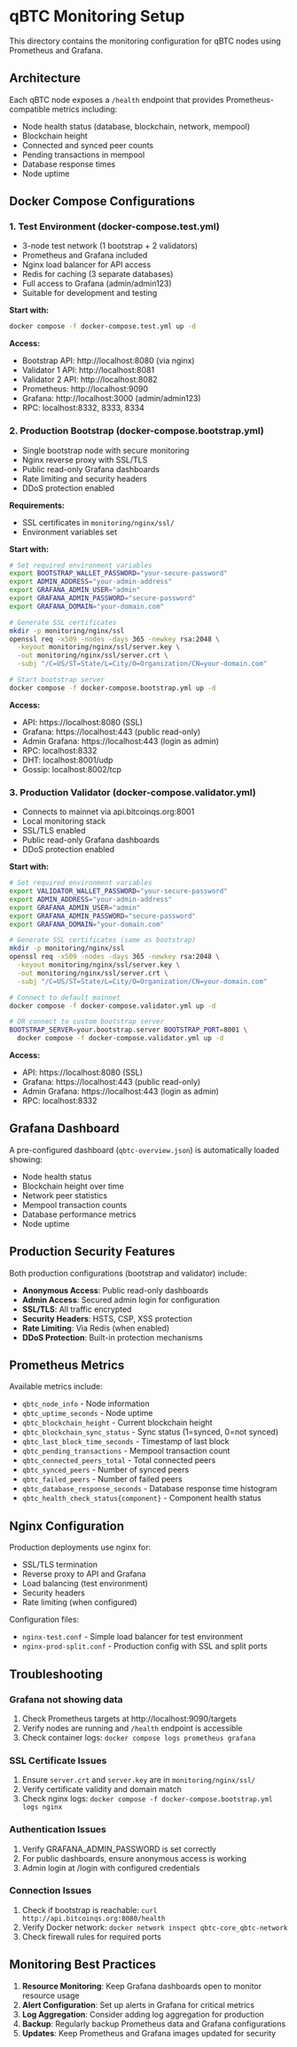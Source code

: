 # qBTC Monitoring Setup

This directory contains the monitoring configuration for qBTC nodes using Prometheus and Grafana.

## Architecture

Each qBTC node exposes a `/health` endpoint that provides Prometheus-compatible metrics including:
- Node health status (database, blockchain, network, mempool)
- Blockchain height
- Connected and synced peer counts
- Pending transactions in mempool
- Database response times
- Node uptime

## Docker Compose Configurations

### 1. Test Environment (docker-compose.test.yml)
- 3-node test network (1 bootstrap + 2 validators)
- Prometheus and Grafana included
- Nginx load balancer for API access
- Redis for caching (3 separate databases)
- Full access to Grafana (admin/admin123)
- Suitable for development and testing

**Start with:**
```bash
docker compose -f docker-compose.test.yml up -d
```

**Access:**
- Bootstrap API: http://localhost:8080 (via nginx)
- Validator 1 API: http://localhost:8081
- Validator 2 API: http://localhost:8082
- Prometheus: http://localhost:9090
- Grafana: http://localhost:3000 (admin/admin123)
- RPC: localhost:8332, 8333, 8334

### 2. Production Bootstrap (docker-compose.bootstrap.yml)
- Single bootstrap node with secure monitoring
- Nginx reverse proxy with SSL/TLS
- Public read-only Grafana dashboards
- Rate limiting and security headers
- DDoS protection enabled

**Requirements:**
- SSL certificates in `monitoring/nginx/ssl/`
- Environment variables set

**Start with:**
```bash
# Set required environment variables
export BOOTSTRAP_WALLET_PASSWORD="your-secure-password"
export ADMIN_ADDRESS="your-admin-address"
export GRAFANA_ADMIN_USER="admin"
export GRAFANA_ADMIN_PASSWORD="secure-password"
export GRAFANA_DOMAIN="your-domain.com"

# Generate SSL certificates
mkdir -p monitoring/nginx/ssl
openssl req -x509 -nodes -days 365 -newkey rsa:2048 \
  -keyout monitoring/nginx/ssl/server.key \
  -out monitoring/nginx/ssl/server.crt \
  -subj "/C=US/ST=State/L=City/O=Organization/CN=your-domain.com"

# Start bootstrap server
docker compose -f docker-compose.bootstrap.yml up -d
```

**Access:**
- API: https://localhost:8080 (SSL)
- Grafana: https://localhost:443 (public read-only)
- Admin Grafana: https://localhost:443 (login as admin)
- RPC: localhost:8332
- DHT: localhost:8001/udp
- Gossip: localhost:8002/tcp

### 3. Production Validator (docker-compose.validator.yml)
- Connects to mainnet via api.bitcoinqs.org:8001
- Local monitoring stack
- SSL/TLS enabled
- Public read-only Grafana dashboards
- DDoS protection enabled

**Start with:**
```bash
# Set required environment variables
export VALIDATOR_WALLET_PASSWORD="your-secure-password"
export ADMIN_ADDRESS="your-admin-address"
export GRAFANA_ADMIN_USER="admin"
export GRAFANA_ADMIN_PASSWORD="secure-password"
export GRAFANA_DOMAIN="your-domain.com"

# Generate SSL certificates (same as bootstrap)
mkdir -p monitoring/nginx/ssl
openssl req -x509 -nodes -days 365 -newkey rsa:2048 \
  -keyout monitoring/nginx/ssl/server.key \
  -out monitoring/nginx/ssl/server.crt \
  -subj "/C=US/ST=State/L=City/O=Organization/CN=your-domain.com"

# Connect to default mainnet
docker compose -f docker-compose.validator.yml up -d

# OR connect to custom bootstrap server
BOOTSTRAP_SERVER=your.bootstrap.server BOOTSTRAP_PORT=8001 \
  docker compose -f docker-compose.validator.yml up -d
```

**Access:**
- API: https://localhost:8080 (SSL)
- Grafana: https://localhost:443 (public read-only)
- Admin Grafana: https://localhost:443 (login as admin)
- RPC: localhost:8332

## Grafana Dashboard

A pre-configured dashboard (`qbtc-overview.json`) is automatically loaded showing:
- Node health status
- Blockchain height over time
- Network peer statistics
- Mempool transaction counts
- Database performance metrics
- Node uptime

## Production Security Features

Both production configurations (bootstrap and validator) include:
- **Anonymous Access**: Public read-only dashboards
- **Admin Access**: Secured admin login for configuration
- **SSL/TLS**: All traffic encrypted
- **Security Headers**: HSTS, CSP, XSS protection
- **Rate Limiting**: Via Redis (when enabled)
- **DDoS Protection**: Built-in protection mechanisms

## Prometheus Metrics

Available metrics include:
- `qbtc_node_info` - Node information
- `qbtc_uptime_seconds` - Node uptime
- `qbtc_blockchain_height` - Current blockchain height
- `qbtc_blockchain_sync_status` - Sync status (1=synced, 0=not synced)
- `qbtc_last_block_time_seconds` - Timestamp of last block
- `qbtc_pending_transactions` - Mempool transaction count
- `qbtc_connected_peers_total` - Total connected peers
- `qbtc_synced_peers` - Number of synced peers
- `qbtc_failed_peers` - Number of failed peers
- `qbtc_database_response_seconds` - Database response time histogram
- `qbtc_health_check_status{component}` - Component health status

## Nginx Configuration

Production deployments use nginx for:
- SSL/TLS termination
- Reverse proxy to API and Grafana
- Load balancing (test environment)
- Security headers
- Rate limiting (when configured)

Configuration files:
- `nginx-test.conf` - Simple load balancer for test environment
- `nginx-prod-split.conf` - Production config with SSL and split ports

## Troubleshooting

### Grafana not showing data
1. Check Prometheus targets at http://localhost:9090/targets
2. Verify nodes are running and `/health` endpoint is accessible
3. Check container logs: `docker compose logs prometheus grafana`

### SSL Certificate Issues
1. Ensure `server.crt` and `server.key` are in `monitoring/nginx/ssl/`
2. Verify certificate validity and domain match
3. Check nginx logs: `docker compose -f docker-compose.bootstrap.yml logs nginx`

### Authentication Issues
1. Verify GRAFANA_ADMIN_PASSWORD is set correctly
2. For public dashboards, ensure anonymous access is working
3. Admin login at /login with configured credentials

### Connection Issues
1. Check if bootstrap is reachable: `curl http://api.bitcoinqs.org:8080/health`
2. Verify Docker network: `docker network inspect qbtc-core_qbtc-network`
3. Check firewall rules for required ports

## Monitoring Best Practices

1. **Resource Monitoring**: Keep Grafana dashboards open to monitor resource usage
2. **Alert Configuration**: Set up alerts in Grafana for critical metrics
3. **Log Aggregation**: Consider adding log aggregation for production
4. **Backup**: Regularly backup Prometheus data and Grafana configurations
5. **Updates**: Keep Prometheus and Grafana images updated for security